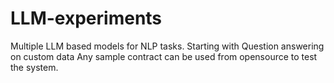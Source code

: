 # LLM-experiments
Multiple LLM based models for NLP tasks. Starting with Question answering on custom data
Any sample contract can be used from opensource to test the system.

